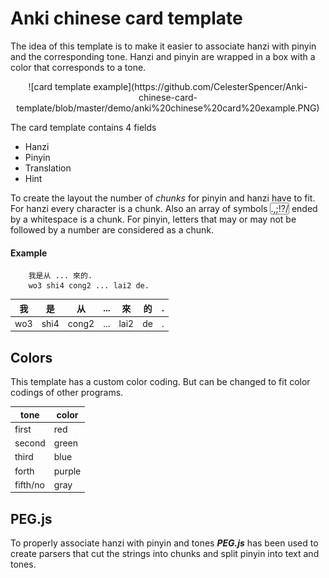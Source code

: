 # Anki chinese card template

The idea of this template is to make it easier to associate hanzi with pinyin and the corresponding tone.
Hanzi and pinyin are wrapped in a box with a color that corresponds to a tone.

<div align="center">
![card template example](https://github.com/CelesterSpencer/Anki-chinese-card-template/blob/master/demo/anki%20chinese%20card%20example.PNG)
</div>

The card template contains 4 fields
* Hanzi
* Pinyin
* Translation
* Hint

To create the layout the number of *chunks* for pinyin and hanzi have to fit. For hanzi every character is a chunk. Also an array of symbols <span style="border: solid 1px gray; border-radius:3px;">.,;!?/</span> ended by a whitespace  is a chunk. For pinyin, letters that may or may not be followed by a number are considered as a chunk.

#### Example
```
	我是从 ... 來的.
    wo3 shi4 cong2 ... lai2 de.
```
| 我 | 是 | 从 | ... | 來 | 的 | . |
|----|---|----|-----|----|---|---|
| wo3 | shi4 | cong2 | ... | lai2 | de | . |

## Colors

This template has a custom color coding. But can be changed to fit color codings of other programs.

| tone 		| color 	|
|-----------|-----------|
| first  	| red 		|
| second 	| green 	|
| third 	| blue 		|
| forth 	| purple 	|
| fifth/no 	| gray 		|

## PEG.js

To properly associate hanzi with pinyin and tones ***PEG.js*** has been used to create parsers that cut the strings into chunks and split pinyin into text and tones.
